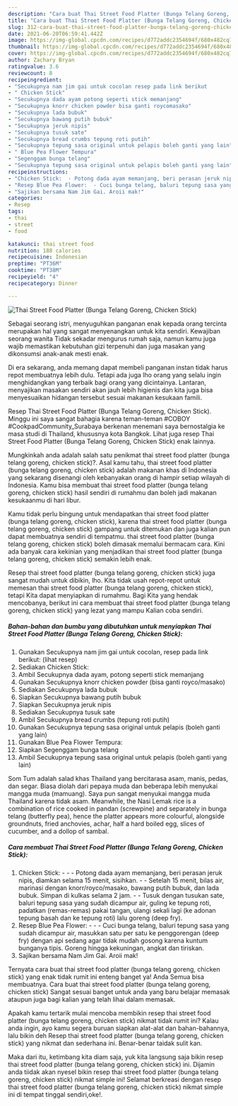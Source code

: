 ```yaml
---
description: "Cara buat Thai Street Food Platter (Bunga Telang Goreng, Chicken Stick) Sederhana dan Mudah Dibuat"
title: "Cara buat Thai Street Food Platter (Bunga Telang Goreng, Chicken Stick) Sederhana dan Mudah Dibuat"
slug: 312-cara-buat-thai-street-food-platter-bunga-telang-goreng-chicken-stick-sederhana-dan-mudah-dibuat
date: 2021-06-20T06:59:41.442Z
image: https://img-global.cpcdn.com/recipes/d772addc2354694f/680x482cq70/thai-street-food-platter-bunga-telang-goreng-chicken-stick-foto-resep-utama.jpg
thumbnail: https://img-global.cpcdn.com/recipes/d772addc2354694f/680x482cq70/thai-street-food-platter-bunga-telang-goreng-chicken-stick-foto-resep-utama.jpg
cover: https://img-global.cpcdn.com/recipes/d772addc2354694f/680x482cq70/thai-street-food-platter-bunga-telang-goreng-chicken-stick-foto-resep-utama.jpg
author: Zachary Bryan
ratingvalue: 3.6
reviewcount: 8
recipeingredient:
- "Secukupnya nam jim gai untuk cocolan resep pada link berikut           lihat resep"
- " Chicken Stick"
- "Secukupnya dada ayam potong seperti stick memanjang"
- "Secukupnya knorr chicken powder bisa ganti roycomasako"
- "Secukupnya lada bubuk"
- "Secukupnya bawang putih bubuk"
- "Secukupnya jeruk nipis"
- "Secukupnya tusuk sate"
- "Secukupnya bread crumbs tepung roti putih"
- "Secukupnya tepung sasa original untuk pelapis boleh ganti yang lain"
- " Blue Pea Flower Tempura"
- "Segenggam bunga telang"
- "Secukupnya tepung sasa original untuk pelapis boleh ganti yang lain"
recipeinstructions:
- "Chicken Stick:  - Potong dada ayam memanjang, beri perasan jeruk nipis, diamkan selama 15 menit, sisihkan. - Setelah 15 menit, bilas air, marinasi dengan knorr/royco/masako, bawang putih bubuk, dan lada bubuk. Simpan di kulkas selama 2 jam. - Tusuk dengan tusukan sate, baluri tepung sasa yang sudah dicampur air, guling ke tepung roti, padatkan (remas-remas) pakai tangan, ulangi sekali lagi (ke adonan tepung basah dan ke tepung roti) lalu goreng (deep fry)."
- "Resep Blue Pea Flower:  - Cuci bunga telang, baluri tepung sasa yang sudah dicampur air, masukkan satu per satu ke penggorengan (deep fry) dengan api sedang agar tidak mudah gosong karena kuntum bunganya tipis. Goreng hingga kekuningan, angkat dan tiriskan."
- "Sajikan bersama Nam Jim Gai. Aroii mak!"
categories:
- Resep
tags:
- thai
- street
- food

katakunci: thai street food 
nutrition: 188 calories
recipecuisine: Indonesian
preptime: "PT36M"
cooktime: "PT38M"
recipeyield: "4"
recipecategory: Dinner

---
```



![Thai Street Food Platter (Bunga Telang Goreng, Chicken Stick)](https://img-global.cpcdn.com/recipes/d772addc2354694f/680x482cq70/thai-street-food-platter-bunga-telang-goreng-chicken-stick-foto-resep-utama.jpg)

Sebagai seorang istri, menyuguhkan panganan enak kepada orang tercinta merupakan hal yang sangat menyenangkan untuk kita sendiri. Kewajiban seorang  wanita Tidak sekadar mengurus rumah saja, namun kamu juga wajib memastikan kebutuhan gizi terpenuhi dan juga masakan yang dikonsumsi anak-anak mesti enak.

Di era  sekarang, anda memang dapat membeli panganan instan tidak harus repot membuatnya lebih dulu. Tetapi ada juga lho orang yang selalu ingin menghidangkan yang terbaik bagi orang yang dicintainya. Lantaran, menyajikan masakan sendiri akan jauh lebih higienis dan kita juga bisa menyesuaikan hidangan tersebut sesuai makanan kesukaan famili. 

Resep Thai Street Food Platter (Bunga Telang Goreng, Chicken Stick). Minggu ini saya sangat bahagia karena teman-teman #COBOY #CookpadCommunity_Surabaya berkenan menemani saya bernostalgia ke masa studi di Thailand, khususnya kota Bangkok. Lihat juga resep Thai Street Food Platter (Bunga Telang Goreng, Chicken Stick) enak lainnya.

Mungkinkah anda adalah salah satu penikmat thai street food platter (bunga telang goreng, chicken stick)?. Asal kamu tahu, thai street food platter (bunga telang goreng, chicken stick) adalah makanan khas di Indonesia yang sekarang disenangi oleh kebanyakan orang di hampir setiap wilayah di Indonesia. Kamu bisa membuat thai street food platter (bunga telang goreng, chicken stick) hasil sendiri di rumahmu dan boleh jadi makanan kesukaanmu di hari libur.

Kamu tidak perlu bingung untuk mendapatkan thai street food platter (bunga telang goreng, chicken stick), karena thai street food platter (bunga telang goreng, chicken stick) gampang untuk ditemukan dan juga kalian pun dapat membuatnya sendiri di tempatmu. thai street food platter (bunga telang goreng, chicken stick) boleh dimasak memalui bermacam cara. Kini ada banyak cara kekinian yang menjadikan thai street food platter (bunga telang goreng, chicken stick) semakin lebih enak.

Resep thai street food platter (bunga telang goreng, chicken stick) juga sangat mudah untuk dibikin, lho. Kita tidak usah repot-repot untuk memesan thai street food platter (bunga telang goreng, chicken stick), tetapi Kita dapat menyiapkan di rumahmu. Bagi Kita yang hendak mencobanya, berikut ini cara membuat thai street food platter (bunga telang goreng, chicken stick) yang lezat yang mampu Kalian coba sendiri.

<!--inarticleads1-->

##### Bahan-bahan dan bumbu yang dibutuhkan untuk menyiapkan Thai Street Food Platter (Bunga Telang Goreng, Chicken Stick):

1. Gunakan Secukupnya nam jim gai untuk cocolan, resep pada link berikut:           (lihat resep)
1. Sediakan  Chicken Stick:
1. Ambil Secukupnya dada ayam, potong seperti stick memanjang
1. Gunakan Secukupnya knorr chicken powder (bisa ganti royco/masako)
1. Sediakan Secukupnya lada bubuk
1. Siapkan Secukupnya bawang putih bubuk
1. Siapkan Secukupnya jeruk nipis
1. Sediakan Secukupnya tusuk sate
1. Ambil Secukupnya bread crumbs (tepung roti putih)
1. Gunakan Secukupnya tepung sasa original untuk pelapis (boleh ganti yang lain)
1. Gunakan  Blue Pea Flower Tempura:
1. Siapkan Segenggam bunga telang
1. Ambil Secukupnya tepung sasa original untuk pelapis (boleh ganti yang lain)


Som Tum adalah salad khas Thailand yang bercitarasa asam, manis, pedas, dan segar. Biasa diolah dari pepaya muda dan beberapa lebih menyukai mangga muda (mamuang). Saya pun sangat menyukai mangga muda Thailand karena tidak asam. Meanwhile, the Nasi Lemak rice is a combination of rice cooked in pandan (screwpine) and separately in bunga telang (butterfly pea), hence the platter appears more colourful, alongside groundnuts, fried anchovies, achar, half a hard boiled egg, slices of cucumber, and a dollop of sambal. 

<!--inarticleads2-->

##### Cara membuat Thai Street Food Platter (Bunga Telang Goreng, Chicken Stick):

1. Chicken Stick: -  - - Potong dada ayam memanjang, beri perasan jeruk nipis, diamkan selama 15 menit, sisihkan. - - Setelah 15 menit, bilas air, marinasi dengan knorr/royco/masako, bawang putih bubuk, dan lada bubuk. Simpan di kulkas selama 2 jam. - - Tusuk dengan tusukan sate, baluri tepung sasa yang sudah dicampur air, guling ke tepung roti, padatkan (remas-remas) pakai tangan, ulangi sekali lagi (ke adonan tepung basah dan ke tepung roti) lalu goreng (deep fry).
1. Resep Blue Pea Flower: -  - - Cuci bunga telang, baluri tepung sasa yang sudah dicampur air, masukkan satu per satu ke penggorengan (deep fry) dengan api sedang agar tidak mudah gosong karena kuntum bunganya tipis. Goreng hingga kekuningan, angkat dan tiriskan.
1. Sajikan bersama Nam Jim Gai. Aroii mak!




Ternyata cara buat thai street food platter (bunga telang goreng, chicken stick) yang enak tidak rumit ini enteng banget ya! Anda Semua bisa membuatnya. Cara buat thai street food platter (bunga telang goreng, chicken stick) Sangat sesuai banget untuk anda yang baru belajar memasak ataupun juga bagi kalian yang telah lihai dalam memasak.

Apakah kamu tertarik mulai mencoba membikin resep thai street food platter (bunga telang goreng, chicken stick) nikmat tidak rumit ini? Kalau anda ingin, ayo kamu segera buruan siapkan alat-alat dan bahan-bahannya, lalu bikin deh Resep thai street food platter (bunga telang goreng, chicken stick) yang nikmat dan sederhana ini. Benar-benar taidak sulit kan. 

Maka dari itu, ketimbang kita diam saja, yuk kita langsung saja bikin resep thai street food platter (bunga telang goreng, chicken stick) ini. Dijamin anda tiidak akan nyesel bikin resep thai street food platter (bunga telang goreng, chicken stick) nikmat simple ini! Selamat berkreasi dengan resep thai street food platter (bunga telang goreng, chicken stick) nikmat simple ini di tempat tinggal sendiri,oke!.

